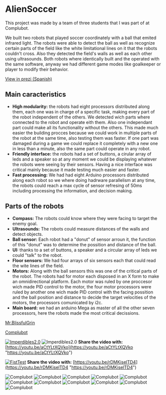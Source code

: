 # AlienSoccer

This project was made by a team of three students that I was part of at Complubot.

We built two robots that played soccer coordinately with a ball that emited infrared light.
The robots were able to detect the ball as well as recognize certain parts of the field like the white limitational lines on it that the robots couldn't cross. Also they detected the field's walls as well as each other using ultrasounds.
Both robots where identically built and the operated with the same software, anyway we had different game modes like goalkeeper or player to modify their behavior.

[View in prezi (Spanish)](https://prezi.com/view/UruUJdG32kYzkdQXmuUq "prezi")

## Main caracteristics
* **High modularity:** the robots had eight processors distributed along them, each one was in charge of a specific task, making every part of the robot independent of the others. We detected wich parts where connected to the robot and operate eith them. Also one independant part could make all its functionality without the others. This made much easier the building procces because we could work in multiple parts of the robot at the same time, also testing them was faster. If one part was damaged during a game we could replace it completely with a new one in less than a minute, also the same part could operate in any robot.
* **Friendly interface:** the robots had a set of buttons, a cirular array of leds and a speaker so at any moment we could be displaying whatever the robots were seeing by their sensors. Having a nice interface was critical mainly because it made testing much easier and faster.
* **Fast processing:** We had had eight Arduino processors distributed along each robot so we where doing hadrware parallelism at any time, the robots could reach a max cycle of sensor refresing of 50ms including processing the information, and decision making.

## Parts of the robots
* **Compass:** The robots could know where they were facing to target the enemy goal.
* **Ultrasounds:** The robots could measure distances of the walls and detect objects.
* **Ball sensor:** Each robot had a "donut" of sensor arroun it, the function of this "donut" was to determine the possition and distance of the ball.
* **UI:** thanks to a set of buttons, a speaker and a circular array of leds we could "talk" to the robot.
* **Floor sensors:** We had four arrays of six sensors each that could read the wite lines of the field.
* **Motors:** Along with the ball sensors this was one of the critical parts of the robot. The robots had for motor each disposed in an X form to make an omnidirectional platform. Each motor was ruled by one proccesor wich made PID control to the motor, the four motor processors were ruled by another one wich made PID control with the facing possition and the ball position and distance to decide the target velocities of the motors, the processors comunicated by i2c.
* **Main board:** we had an arduino Mega as master of all the other seven processors, here the robots made the most critical decissions.

[Mr.BlissfulGrin](http://www.mrblissfulgrin.com "mrblissfulgrin")

[Complubot](http://complubot.com/inicio/ "complubot")

[![Imperdibles2.0](http://img.youtube.com/vi/aCtYLtXQVko/0.jpg)](http://www.youtube.com/watch?v=aCtYLtXQVko) ![Imperdibles2.0](./Logo.png "Complubot")
**Share the video with:** [https://youtu.be/aCtYLtXQVko](https://youtu.be/aCtYLtXQVko "https://youtu.be/aCtYLtXQVko")

[![FistTest](http://img.youtube.com/vi/rDMKiselTD4/0.jpg)](https://youtu.be/rDMKiselTD4)
**Share the video with:** [https://youtu.be/rDMKiselTD4](https://youtu.be/rDMKiselTD4 "https://youtu.be/rDMKiselTD4")

![Complubot](./Poster/superior_01.jpg "Complubot")
![Complubot](./Poster/Robots_01.jpg "Complubot")
![Complubot](./Alien1.0/Fotos/Thecrew.JPG "Complubot")
![Complubot](./Alien1.0/Fotos/MotoresPlanta.png "Complubot")
![Complubot](./Alien1.0/Fotos/PlanataUltraSonidos.png "Complubot")
![Complubot](./Alien1.0/Fotos/plantabaja.png "Complubot")
![Complubot](./Alien1.0/Fotos/PlantaConAsa.png "Complubot")
![Complubot](./Alien1.0/Fotos/PlantaInfrarrojos.png "Complubot")
![Complubot](./Alien1.0/Media/DSC_0522.JPG "Complubot")
![Complubot](./Alien1.0/Poster/DSC_0601.JPG "Complubot")
![Complubot](./Alien1.0/Fotos/AlienSoccer.jpg "Complubot")
